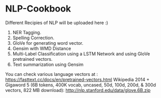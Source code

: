 # NLP-Cookbook
Different Recipies of NLP will be uploaded here :)

1. NER Tagging.
2. Spelling Correction.
3. GloVe for generating word vector.
4. Gensim with WMD Distance
5. Multi-Label Classification using a LSTM Network and using GloVe pretrained vectors.
6. Text summarization using Gensim

You can check various language vectors at : https://fasttext.cc/docs/en/pretrained-vectors.html
Wikipedia 2014 + Gigaword 5 (6B tokens, 400K vocab, uncased, 50d, 100d, 200d, & 300d vectors, 822 MB download): http://nlp.stanford.edu/data/glove.6B.zip
